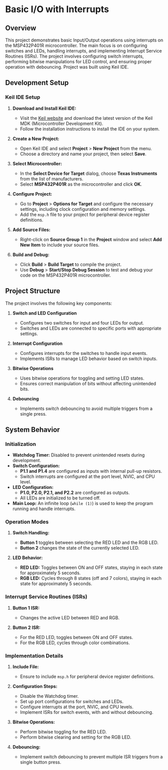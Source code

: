 # Basic I/O with Interrupts

## Overview

This project demonstrates basic Input/Output operations using interrupts on the MSP432P401R microcontroller. The main focus is on configuring switches and LEDs, handling interrupts, and implementing Interrupt Service Routines (ISRs). The project involves configuring switch interrupts, performing bitwise manipulations for LED control, and ensuring proper operation with debouncing. Project was built using Keil IDE.

## Development Setup

### Keil IDE Setup

1. **Download and Install Keil IDE:**
   - Visit the [Keil website](https://www.keil.com/download/) and download the latest version of the Keil MDK (Microcontroller Development Kit).
   - Follow the installation instructions to install the IDE on your system.

2. **Create a New Project:**
   - Open Keil IDE and select **Project** > **New Project** from the menu.
   - Choose a directory and name your project, then select **Save**.

3. **Select Microcontroller:**
   - In the **Select Device for Target** dialog, choose **Texas Instruments** from the list of manufacturers.
   - Select **MSP432P401R** as the microcontroller and click **OK**.

4. **Configure Project:**
   - Go to **Project** > **Options for Target** and configure the necessary settings, including clock configuration and memory settings.
   - Add the `msp.h` file to your project for peripheral device register definitions.

5. **Add Source Files:**
   - Right-click on **Source Group 1** in the **Project** window and select **Add New Item** to include your source files.

6. **Build and Debug:**
   - Click **Build** > **Build Target** to compile the project.
   - Use **Debug** > **Start/Stop Debug Session** to test and debug your code on the MSP432P401R microcontroller.

## Project Structure

The project involves the following key components:

1. **Switch and LED Configuration**
   - Configures two switches for input and four LEDs for output.
   - Switches and LEDs are connected to specific ports with appropriate settings.

2. **Interrupt Configuration**
   - Configures interrupts for the switches to handle input events.
   - Implements ISRs to manage LED behavior based on switch inputs.

3. **Bitwise Operations**
   - Uses bitwise operations for toggling and setting LED states.
   - Ensures correct manipulation of bits without affecting unintended bits.

4. **Debouncing**
   - Implements switch debouncing to avoid multiple triggers from a single press.

## System Behavior

### Initialization

- **Watchdog Timer:** Disabled to prevent unintended resets during development.
- **Switch Configuration:** 
  - **P1.1 and P1.4** are configured as inputs with internal pull-up resistors.
  - Switch interrupts are configured at the port level, NVIC, and CPU level.
- **LED Configuration:**
  - **P1.0, P2.0, P2.1, and P2.2** are configured as outputs.
  - All LEDs are initialized to be turned off.
- **Main Loop:** An infinite loop (`while (1)`) is used to keep the program running and handle interrupts.

### Operation Modes

1. **Switch Handling:**
   - **Button 1** toggles between selecting the RED LED and the RGB LED.
   - **Button 2** changes the state of the currently selected LED.

2. **LED Behavior:**
   - **RED LED:** Toggles between ON and OFF states, staying in each state for approximately 5 seconds.
   - **RGB LED:** Cycles through 8 states (off and 7 colors), staying in each state for approximately 5 seconds.

### Interrupt Service Routines (ISRs)

1. **Button 1 ISR:**
   - Changes the active LED between RED and RGB.

2. **Button 2 ISR:**
   - For the RED LED, toggles between ON and OFF states.
   - For the RGB LED, cycles through color combinations.

### Implementation Details

1. **Include File:**
   - Ensure to include `msp.h` for peripheral device register definitions.

2. **Configuration Steps:**
   - Disable the Watchdog timer.
   - Set up port configurations for switches and LEDs.
   - Configure interrupts at the port, NVIC, and CPU levels.
   - Implement ISRs for switch events, with and without debouncing.

3. **Bitwise Operations:**
   - Perform bitwise toggling for the RED LED.
   - Perform bitwise clearing and setting for the RGB LED.

4. **Debouncing:**
   - Implement switch debouncing to prevent multiple ISR triggers from a single button press.
